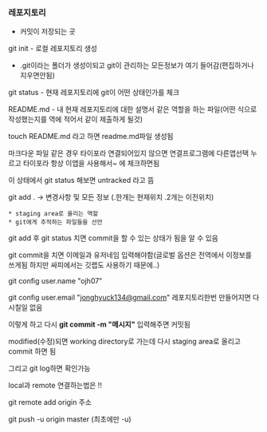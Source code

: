 ### 레포지토리

* 커밋이 저장되는 곳



git init - 로컬 레포지토리 생성

* .git이라는 폴더가 생성이되고 git이 관리하는 모든정보가 여기 들어감(편집하거나 지우면안됨)

git status - 현재 레포지토리에 git이 어떤 상태인가를 체크

README.md - 내 현재 레포지토리에 대한 설명서 같은 역할을 하는 파일(어떤 식으로 작성했는지를 역에 적어서 같이 제출하게 될것)

touch README.md 라고 하면 readme.md파일 생성됨

마크다운 파일 같은 경우 타이포라 연결되어있지 않으면 연결프로그램에 다른앱선택 누르고 타이포라 항상 이앱을 사용해서~ 에 체크하면됨



이 상태에서 git status 해보면 untracked 라고 뜸 

git add .  -> 변경사항 및 모든 정보      (.한개는 현재위치  .2개는 이전위치)

	* staging area로 올리는 역할 
	* git에게 추적하는 파일들을 선언

git add 후 git status 치면 commit을 할 수 있는 상태가 됨을 알 수 있음

git commit을 치면 이메일과 유저네임 입력해야함(글로벌 옵션은 전역에서 이정보를 쓰게됨 하지만 싸피에서는 깃랩도 사용하기 때문에..)

git config user.name "ojh07"

git config user.email "jonghyuck134@gmail.com"    레포지토리한번 만들어지면 다시칠일 없음 

이렇게 하고 다시 **git commit -m "메시지"** 입력해주면 커밋됨



modified(수정)되면 working directory로 가는데 다시 staging area로 올리고 commit 하면 됨 

그리고 git log하면 확인가능



local과 remote 연결하는법은 !!

git remote add origin 주소

git push -u origin master (최초에만 -u)